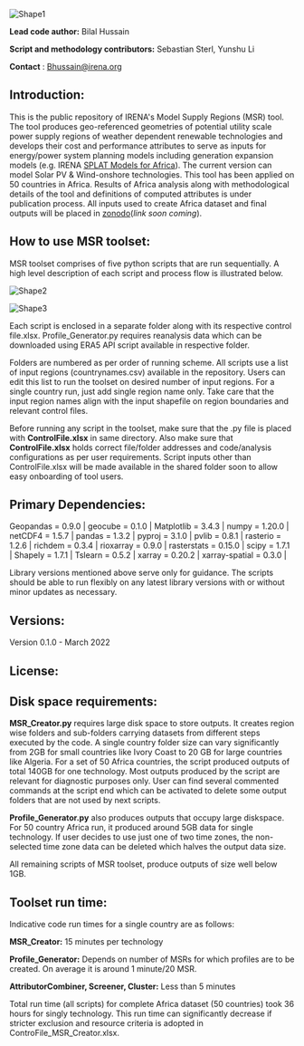 ![Shape1](RackMultipart20220317-4-16ihn14_html_19a468964cc35b06.gif)

**Lead code author:** Bilal Hussain

**Script and methodology contributors:** Sebastian Sterl, Yunshu Li

**Contact** : [Bhussain@irena.org](mailto:Bhussain@irena.org)

## Introduction:

This is the public repository of IRENA&#39;s Model Supply Regions (MSR) tool. The tool produces geo-referenced geometries of potential utility scale power supply regions of weather dependent renewable technologies and develops their cost and performance attributes to serve as inputs for energy/power system planning models including generation expansion models (e.g. IRENA [SPLAT Models for Africa](https://irena.org/energytransition/Energy-System-Models-and-Data/System-Planning-Test-Model)). The current version can model Solar PV &amp; Wind-onshore technologies. This tool has been applied on 50 countries in Africa. Results of Africa analysis along with methodological details of the tool and definitions of computed attributes is under publication process. All inputs used to create Africa dataset and final outputs will be placed in [zonodo](https://zenodo.org/)(_link soon coming_).

## How to use MSR toolset:

MSR toolset comprises of five python scripts that are run sequentially. A high level description of each script and process flow is illustrated below.

![Shape2](RackMultipart20220317-4-16ihn14_html_246b442148f7cd1a.gif)

![Shape3](RackMultipart20220317-4-16ihn14_html_1624b78e2e8d57f9.gif)

Each script is enclosed in a separate folder along with its respective control file.xlsx. Profile\_Generator.py requires reanalysis data which can be downloaded using ERA5 API script available in respective folder.

Folders are numbered as per order of running scheme. All scripts use a list of input regions (countrynames.csv) available in the repository. Users can edit this list to run the toolset on desired number of input regions. For a single country run, just add single region name only. Take care that the input region names align with the input shapefile on region boundaries and relevant control files.

Before running any script in the toolset, make sure that the .py file is placed with **ControlFile.xlsx** in same directory. Also make sure that **ControlFile.xlsx** holds correct file/folder addresses and code/analysis configurations as per user requirements. Script inputs other than ControlFile.xlsx will be made available in the shared folder soon to allow easy onboarding of tool users.

## Primary Dependencies:

Geopandas = 0.9.0 | geocube = 0.1.0 | Matplotlib = 3.4.3 | numpy = 1.20.0 | netCDF4 = 1.5.7 | pandas = 1.3.2 | pyproj = 3.1.0 | pvlib = 0.8.1 | rasterio = 1.2.6 | richdem = 0.3.4 | rioxarray = 0.9.0 | rasterstats = 0.15.0 | scipy = 1.7.1 | Shapely = 1.7.1 | Tslearn = 0.5.2 | xarray = 0.20.2 | xarray-spatial = 0.3.0 |

Library versions mentioned above serve only for guidance. The scripts should be able to run flexibly on any latest library versions with or without minor updates as necessary.

## Versions:

Version 0.1.0 - March 2022

## License:

## Disk space requirements:

**MSR\_Creator.py** requires large disk space to store outputs. It creates region wise folders and sub-folders carrying datasets from different steps executed by the code. A single country folder size can vary significantly from 2GB for small countries like Ivory Coast to 20 GB for large countries like Algeria. For a set of 50 Africa countries, the script produced outputs of total 140GB for one technology. Most outputs produced by the script are relevant for diagnostic purposes only. User can find several commented commands at the script end which can be activated to delete some output folders that are not used by next scripts.

**Profile\_Generator.py** also produces outputs that occupy large diskspace. For 50 country Africa run, it produced around 5GB data for single technology. If user decides to use just one of two time zones, the non-selected time zone data can be deleted which halves the output data size.

All remaining scripts of MSR toolset, produce outputs of size well below 1GB.

## Toolset run time:

Indicative code run times for a single country are as follows:

**MSR\_Creator:** 15 minutes per technology

**Profile\_Generator:** Depends on number of MSRs for which profiles are to be created. On average it is around 1 minute/20 MSR.

**AttributorCombiner, Screener, Cluster:** Less than 5 minutes

Total run time (all scripts) for complete Africa dataset (50 countries) took 36 hours for singly technology. This run time can significantly decrease if stricter exclusion and resource criteria is adopted in ControFile\_MSR\_Creator.xlsx.
